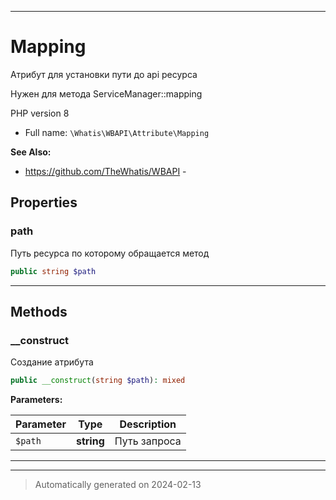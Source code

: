 ***

# Mapping

Атрибут для установки пути
до api ресурса

Нужен для метода
ServiceManager::mapping

PHP version 8

* Full name: `\Whatis\WBAPI\Attribute\Mapping`

**See Also:**

* https://github.com/TheWhatis/WBAPI - 



## Properties


### path

Путь ресурса по которому
обращается метод

```php
public string $path
```






***

## Methods


### __construct

Создание атрибута

```php
public __construct(string $path): mixed
```








**Parameters:**

| Parameter | Type | Description |
|-----------|------|-------------|
| `$path` | **string** | Путь запроса |





***


***
> Automatically generated on 2024-02-13
